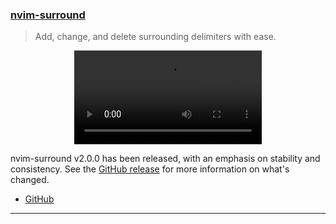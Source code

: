 <h3 id="nvim-surround">
  <a href="#nvim-surround">
    <span class="icon-text">
      <span class="icon">
        <i class="fa-solid fa-book"></i>
      </span>
    </span>
    <span>nvim-surround</span>
  </a>
</h3>

> Add, change, and delete surrounding delimiters with ease.

<div align="center">
  <video src="https://user-images.githubusercontent.com/48545987/178679494-c7d58bdd-d8ca-4802-a01c-a9444b8b882f.mp4" type="video/mp4"></video>
</div>

nvim-surround v2.0.0 has been released, with an emphasis on stability and consistency. See the
[GitHub release](https://github.com/kylechui/nvim-surround/releases/tag/v2.0.0)
for more information on what's changed.

- [GitHub](https://www.github.com/kylechui/nvim-surround)

---
